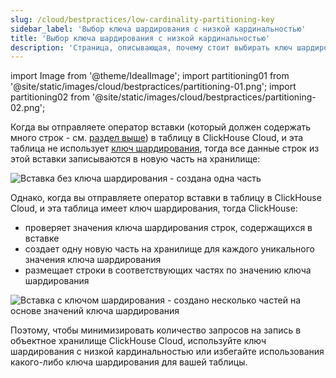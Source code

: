 ```yaml
---
slug: /cloud/bestpractices/low-cardinality-partitioning-key
sidebar_label: 'Выбор ключа шардирования с низкой кардинальностью'
title: 'Выбор ключа шардирования с низкой кардинальностью'
description: 'Страница, описывающая, почему стоит выбирать ключ шардирования с низкой кардинальностью в качестве лучшей практики'
---
```


import Image from '@theme/IdealImage';
import partitioning01 from '@site/static/images/cloud/bestpractices/partitioning-01.png';
import partitioning02 from '@site/static/images/cloud/bestpractices/partitioning-02.png';

Когда вы отправляете оператор вставки (который должен содержать много строк - см. [раздел выше](/optimize/bulk-inserts)) в таблицу в ClickHouse Cloud, и эта
таблица не использует [ключ шардирования](/engines/table-engines/mergetree-family/custom-partitioning-key.md), тогда все данные строк из этой вставки записываются в новую часть на хранилище:

<Image img={partitioning01} size="md" alt="Вставка без ключа шардирования - создана одна часть" background="white"/>

Однако, когда вы отправляете оператор вставки в таблицу в ClickHouse Cloud, и эта таблица имеет ключ шардирования, тогда ClickHouse:
- проверяет значения ключа шардирования строк, содержащихся в вставке
- создает одну новую часть на хранилище для каждого уникального значения ключа шардирования
- размещает строки в соответствующих частях по значению ключа шардирования

<Image img={partitioning02} size="md" alt="Вставка с ключом шардирования - создано несколько частей на основе значений ключа шардирования" background="white"/>

Поэтому, чтобы минимизировать количество запросов на запись в объектное хранилище ClickHouse Cloud, используйте ключ шардирования с низкой кардинальностью или избегайте использования какого-либо ключа шардирования для вашей таблицы.
